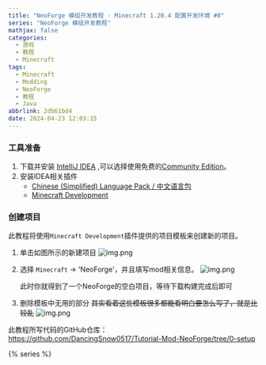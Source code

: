```yaml
---
title: "NeoForge 模组开发教程 - Minecraft 1.20.4 配置开发环境 #0"
series: "NeoForge 模组开发教程"
mathjax: false
categories:
  - 游戏
  - 教程
  - Minecraft
tags:
  - Minecraft
  - Modding
  - NeoForge
  - 教程
  - Java
abbrlink: 2db61bd4
date: 2024-04-23 12:03:15
---
```


### 工具准备

1. 下载并安装 [IntelliJ IDEA](https://www.jetbrains.com/idea/)
   ,可以选择使用免费的[Community Edition](https://www.jetbrains.com/idea/download/download-thanks.html?platform=windows&code=IIC)。
2. 安装IDEA相关插件
    * [Chinese (Simplified) Language Pack / 中文语言包](https://plugins.jetbrains.com/plugin/13710-chinese-simplified-language-pack----)
    * [Minecraft Development](https://plugins.jetbrains.com/plugin/8327-minecraft-development)

### 创建项目

此教程将使用`Minecraft Development`插件提供的项目模板来创建新的项目。

1. 单击如图所示的新建项目
   ![img.png](1.png)
2. 选择 `Minecraft` -> 'NeoForge'，并且填写mod相关信息。
   ![img.png](2.png)

   此时你就得到了一个NeoForge的空白项目，等待下载构建完成后即可

3. 删除模板中无用的部分
   ~~其实看着这些模板很多都能看明白要怎么写了，就是比较乱~~
   ![img.png](3.png)

此教程所写代码的GitHub仓库：https://github.com/DancingSnow0517/Tutorial-Mod-NeoForge/tree/0-setup

{% series %}
